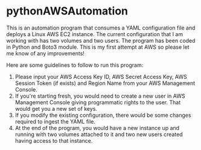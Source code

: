 # pythonAWSAutomation

This is an automation program that consumes a YAML configuration file and deploys a Linux AWS EC2 instance. The current configuration that I am working with has two volumes and two users. The program has been coded in Python and Boto3 module. This is my first attempt at AWS so please let me know of any improvements!

Here are some guidelines to follow to run this program:

1. Please input your AWS Access Key ID, AWS Secret Access Key, AWS Session Token (if exists) and Region Name from your AWS Management Console.
2. If you're starting fresh, you would need to create a new user in AWS Management Console giving programmatic rights to the user. That would get you a new set of keys.
3. If you modify the existing configuration, there would be some changes required to ingest the YAML file.
4. At the end of the program, you would have a new instance up and running with two volumes attached to it and two new users created having access to that instance.
